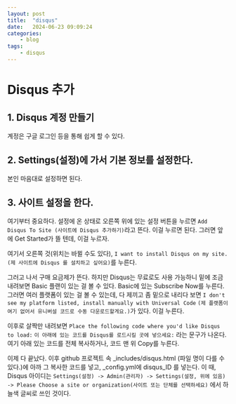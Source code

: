 ```yaml
---
layout: post
title:	"disqus"
date:	2024-06-23 09:09:24
categories:
    - blog
tags:
    - disqus
---
```

# Disqus 추가

## 1. Disqus 계정 만들기
계정은 구글 로그인 등을 통해 쉽게 할 수 있다.

## 2. Settings(설정)에 가서 기본 정보를 설정한다.
본인 마음대로 설정하면 된다.

## 3. 사이트 설정을 한다.
여기부터 중요하다.
설정에 온 상태로 오른쪽 위에 있는 설정 버튼을 누르면
`Add Disqus To Site (사이트에 Disqus 추가하기)`라고 뜬다. 
이걸 누르면 된다.
그러면 앞에 Get Started가 뜰 텐데, 이걸 누르자.

여기서 오른쪽 것(위치는 바뀔 수도 있다), 
`I want to install Disqus on my site. (제 사이트에 Disqus 를 설치하고 싶어요)`를 누른다.

그러고 나서 구매 요금제가 뜬다. 
하지만 Disqus는 무료로도 사용 가능하니
밑에 조금 내려보면 Basic 플랜이 있는 걸 볼 수 있다. 
Basic에 있는 Subscribe Now를 누른다.
그러면 여러 플랫폼이 있는 걸 볼 수 있는데, 다 제끼고 좀 밑으로 내리다 보면
`I don't see my platform listed, install manually with Universal Code`
`(제 플랫폼이 여기 없어서 유니버설 코드로 수동 다운로드할게요.)`가 있다. 이걸 누른다.

이후로 살짝만 내려보면 
`Place the following code where you'd like Disqus to load:`
`이 아래에 있는 코드를 Disqus를 로드시킬 곳에 넣으세요:`
라는 문구가 나온다. 여기 아래 있는 코드를 전체 복사하거나, 코드 맨 위 Copy를 누른다.

이제 다 끝났다. 이후 github 프로젝트 속 _includes/disqus.html (파일 명이 다를 수 있다.)에 
아까 그 복사한 코드를 넣고, _config.yml에 disqus_ID 를 넣는다. 
이 때, Disqus 아이디는 
```Settings(설정) -> Admin(관리자) -> Settings(설정, 위에 있음) -> Please Choose a site or organization(사이트 또는 단체를 선택하세요)``` 에서 하늘색 글씨로 쓰인 것이다.